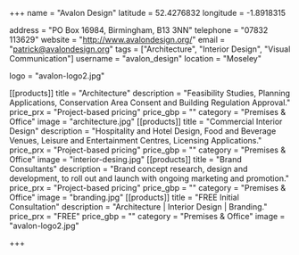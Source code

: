 +++
name = "Avalon Design"
latitude = 52.4276832
longitude = -1.8918315

address = "PO Box 16984, Birmingham, B13 3NN"
telephone = "07832 113629"
website = "http://www.avalondesign.org/"
email = "patrick@avalondesign.org"
tags = ["Architecture", "Interior Design", "Visual Communication"]
username = "avalon_design"
location = "Moseley"

logo = "avalon-logo2.jpg"

[[products]]
  title = "Architecture"
  description = "Feasibility Studies, Planning Applications, Conservation Area Consent and Building Regulation Approval."
  price_prx = "Project-based pricing"
  price_gbp = ""
  category = "Premises & Office"
  image = "architecture.jpg"
[[products]]
  title = "Commercial Interior Design"
  description = "Hospitality and Hotel Design, Food and Beverage Venues, Leisure and Entertainment Centres, Licensing Applications."
  price_prx = "Project-based pricing"
  price_gbp = ""
  category = "Premises & Office"
  image = "interior-desing.jpg"
[[products]]
  title = "Brand Consultants"
  description = "Brand concept research, design and development, to roll out and launch with ongoing marketing and promotion."
  price_prx = "Project-based pricing"
  price_gbp = ""
  category = "Premises & Office"
  image = "branding.jpg"
[[products]]
  title = "FREE Initial Consultation"
  description = "Architecture | Interior Design | Branding."
  price_prx = "FREE"
  price_gbp = ""
  category = "Premises & Office"
  image = "avalon-logo2.jpg"
  
+++
